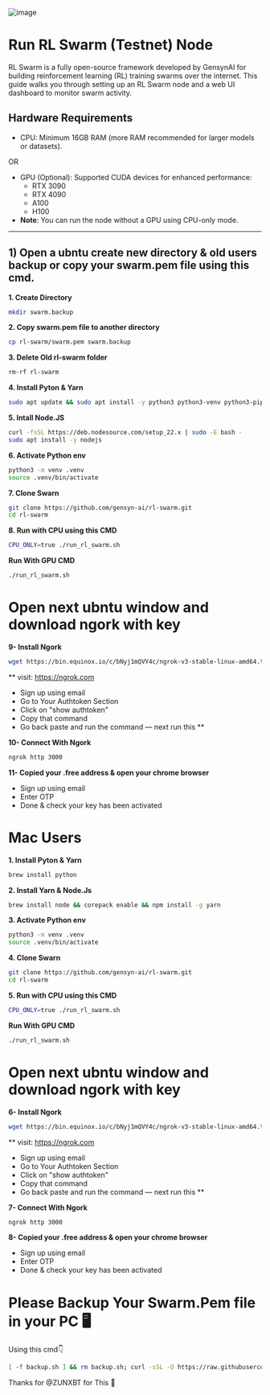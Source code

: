 ![image](https://github.com/user-attachments/assets/8ad5a694-e287-4d45-ba57-203f58a19714)


# Run RL Swarm (Testnet) Node
RL Swarm is a fully open-source framework developed by GensynAI for building reinforcement learning (RL) training swarms over the internet. This guide walks you through setting up an RL Swarm node and a web UI dashboard to monitor swarm activity.

## Hardware Requirements
- CPU: Minimum 16GB RAM (more RAM recommended for larger models or datasets).

OR

- GPU (Optional): Supported CUDA devices for enhanced performance:
    - RTX 3090
    - RTX 4090
    - A100
    - H100
-  **Note**: You can run the node without a GPU using CPU-only mode.

---

## 1) Open a ubntu create new directory & old users backup or copy your swarm.pem file using this cmd.

**1. Create Directory**
```bash
mkdir swarm.backup
```
**2. Copy swarm.pem file to another directory**
```bash
cp rl-swarm/swarm.pem swarm.backup
```

**3. Delete Old rl-swarm folder**
```bash 
rm-rf rl-swarm
```

**4. Install Pyton & Yarn**
```bash
sudo apt update && sudo apt install -y python3 python3-venv python3-pip curl wget screen git lsof && curl -sS https://dl.yarnpkg.com/debian/pubkey.gpg | sudo apt-key add - && echo "deb https://dl.yarnpkg.com/debian/ stable main" | sudo tee /etc/apt/sources.list.d/yarn.list && sudo apt update && sudo apt install -y yarn
```

**5. Intall Node.JS**
```bash
curl -fsSL https://deb.nodesource.com/setup_22.x | sudo -E bash -
sudo apt install -y nodejs
```

**6. Activate Python env**
```bash
python3 -m venv .venv
source .venv/bin/activate
```
**7. Clone Swarn**
```bash
git clone https://github.com/gensyn-ai/rl-swarm.git
cd rl-swarm
```

**8. Run with CPU using this CMD**
```bash
CPU_ONLY=true ./run_rl_swarm.sh
```

**Run With GPU CMD**
```bash
./run_rl_swarm.sh
```

# Open next ubntu window and download ngork with key 

**9- Install Ngork**
```bash
wget https://bin.equinox.io/c/bNyj1mQVY4c/ngrok-v3-stable-linux-amd64.tgz && tar -xvzf ngrok-v3-stable-linux-amd64.tgz && sudo mv ngrok /usr/local/bin/
```

** visit: https://ngrok.com
- Sign up using email
- Go to Your Authtoken Section
- Click on "show authtoken" 
- Copy that command
- Go back paste and run the command
— next run this **

**10- Connect With Ngork**
```bash
ngrok http 3000
```

**11- Copied your .free address & open your chrome browser**

- Sign up using email
- Enter OTP
- Done & check your key has been activated



# Mac Users

**1. Install Pyton & Yarn**
```bash
brew install python
```

**2. Install Yarn & Node.Js**
```bash
brew install node && corepack enable && npm install -g yarn
```

**3. Activate Python env**
```bash
python3 -m venv .venv
source .venv/bin/activate
```
**4. Clone Swarn**
```bash
git clone https://github.com/gensyn-ai/rl-swarm.git
cd rl-swarm
```

**5. Run with CPU using this CMD**
```bash
CPU_ONLY=true ./run_rl_swarm.sh
```

**Run With GPU CMD**
```bash
./run_rl_swarm.sh
```

# Open next ubntu window and download ngork with key 

**6- Install Ngork**
```bash
wget https://bin.equinox.io/c/bNyj1mQVY4c/ngrok-v3-stable-linux-amd64.tgz && tar -xvzf ngrok-v3-stable-linux-amd64.tgz && sudo mv ngrok /usr/local/bin/
```

** visit: https://ngrok.com
- Sign up using email
- Go to Your Authtoken Section
- Click on "show authtoken" 
- Copy that command
- Go back paste and run the command
— next run this **

**7- Connect With Ngork**
```bash
ngrok http 3000
```

**8- Copied your .free address & open your chrome browser**

- Sign up using email
- Enter OTP
- Done & check your key has been activated


# Please Backup Your Swarm.Pem file in your PC 🖥

Using this cmd👇
```bash
[ -f backup.sh ] && rm backup.sh; curl -sSL -O https://raw.githubusercontent.com/zunxbt/gensyn-testnet/main/backup.sh && chmod +x backup.sh && ./backup.sh
```

Thanks for @ZUNXBT for This 🙏
